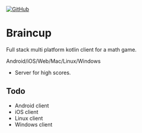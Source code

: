 [![GitHub](https://img.shields.io/github/license/SimonSchubert/Newsout.svg)](https://www.apache.org/licenses/LICENSE-2.0)

# Braincup
Full stack multi platform kotlin client for a math game.

Android/iOS/Web/Mac/Linux/Windows
+ Server for high scores.

## Todo
- Android client
- iOS client
- Linux client
- Windows client